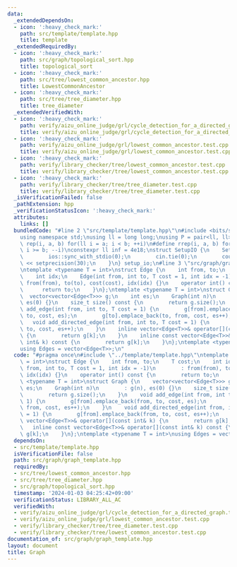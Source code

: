 ```yaml
---
data:
  _extendedDependsOn:
  - icon: ':heavy_check_mark:'
    path: src/template/template.hpp
    title: template
  _extendedRequiredBy:
  - icon: ':heavy_check_mark:'
    path: src/graph/topological_sort.hpp
    title: topological_sort
  - icon: ':heavy_check_mark:'
    path: src/tree/lowest_common_ancestor.hpp
    title: LowestCommonAncestor
  - icon: ':heavy_check_mark:'
    path: src/tree/tree_diameter.hpp
    title: tree_diameter
  _extendedVerifiedWith:
  - icon: ':heavy_check_mark:'
    path: verify/aizu_online_judge/grl/cycle_detection_for_a_directed_graph.test.cpp
    title: verify/aizu_online_judge/grl/cycle_detection_for_a_directed_graph.test.cpp
  - icon: ':heavy_check_mark:'
    path: verify/aizu_online_judge/grl/lowest_common_ancestor.test.cpp
    title: verify/aizu_online_judge/grl/lowest_common_ancestor.test.cpp
  - icon: ':heavy_check_mark:'
    path: verify/library_checker/tree/lowest_common_ancestor.test.cpp
    title: verify/library_checker/tree/lowest_common_ancestor.test.cpp
  - icon: ':heavy_check_mark:'
    path: verify/library_checker/tree/tree_diameter.test.cpp
    title: verify/library_checker/tree/tree_diameter.test.cpp
  _isVerificationFailed: false
  _pathExtension: hpp
  _verificationStatusIcon: ':heavy_check_mark:'
  attributes:
    links: []
  bundledCode: "#line 2 \"src/template/template.hpp\"\n#include <bits/stdc++.h>\n\
    using namespace std;\nusing ll = long long;\nusing P = pair<ll, ll>;\n#define\
    \ rep(i, a, b) for(ll i = a; i < b; ++i)\n#define rrep(i, a, b) for(ll i = a;\
    \ i >= b; --i)\nconstexpr ll inf = 4e18;\nstruct SetupIO {\n    SetupIO() {\n\
    \        ios::sync_with_stdio(0);\n        cin.tie(0);\n        cout << fixed\
    \ << setprecision(30);\n    }\n} setup_io;\n#line 3 \"src/graph/graph_template.hpp\"\
    \ntemplate <typename T = int>\nstruct Edge {\n    int from, to;\n    T cost;\n\
    \    int idx;\n    Edge(int from, int to, T cost = 1, int idx = -1)\n        :\
    \ from(from), to(to), cost(cost), idx(idx) {}\n    operator int() const {\n  \
    \      return to;\n    }\n};\ntemplate <typename T = int>\nstruct Graph {\n  \
    \  vector<vector<Edge<T>>> g;\n    int es;\n    Graph(int n)\n        : g(n),\
    \ es(0) {}\n    size_t size() const {\n        return g.size();\n    }\n    void\
    \ add_edge(int from, int to, T cost = 1) {\n        g[from].emplace_back(from,\
    \ to, cost, es);\n        g[to].emplace_back(to, from, cost, es++);\n    }\n \
    \   void add_directed_edge(int from, int to, T cost = 1) {\n        g[from].emplace_back(from,\
    \ to, cost, es++);\n    }\n    inline vector<Edge<T>>& operator[](const int& k)\
    \ {\n        return g[k];\n    }\n    inline const vector<Edge<T>>& operator[](const\
    \ int& k) const {\n        return g[k];\n    }\n};\ntemplate <typename T = int>\n\
    using Edges = vector<Edge<T>>;\n"
  code: "#pragma once\n#include \"../template/template.hpp\"\ntemplate <typename T\
    \ = int>\nstruct Edge {\n    int from, to;\n    T cost;\n    int idx;\n    Edge(int\
    \ from, int to, T cost = 1, int idx = -1)\n        : from(from), to(to), cost(cost),\
    \ idx(idx) {}\n    operator int() const {\n        return to;\n    }\n};\ntemplate\
    \ <typename T = int>\nstruct Graph {\n    vector<vector<Edge<T>>> g;\n    int\
    \ es;\n    Graph(int n)\n        : g(n), es(0) {}\n    size_t size() const {\n\
    \        return g.size();\n    }\n    void add_edge(int from, int to, T cost =\
    \ 1) {\n        g[from].emplace_back(from, to, cost, es);\n        g[to].emplace_back(to,\
    \ from, cost, es++);\n    }\n    void add_directed_edge(int from, int to, T cost\
    \ = 1) {\n        g[from].emplace_back(from, to, cost, es++);\n    }\n    inline\
    \ vector<Edge<T>>& operator[](const int& k) {\n        return g[k];\n    }\n \
    \   inline const vector<Edge<T>>& operator[](const int& k) const {\n        return\
    \ g[k];\n    }\n};\ntemplate <typename T = int>\nusing Edges = vector<Edge<T>>;"
  dependsOn:
  - src/template/template.hpp
  isVerificationFile: false
  path: src/graph/graph_template.hpp
  requiredBy:
  - src/tree/lowest_common_ancestor.hpp
  - src/tree/tree_diameter.hpp
  - src/graph/topological_sort.hpp
  timestamp: '2024-01-03 04:25:42+09:00'
  verificationStatus: LIBRARY_ALL_AC
  verifiedWith:
  - verify/aizu_online_judge/grl/cycle_detection_for_a_directed_graph.test.cpp
  - verify/aizu_online_judge/grl/lowest_common_ancestor.test.cpp
  - verify/library_checker/tree/tree_diameter.test.cpp
  - verify/library_checker/tree/lowest_common_ancestor.test.cpp
documentation_of: src/graph/graph_template.hpp
layout: document
title: Graph
---
```


